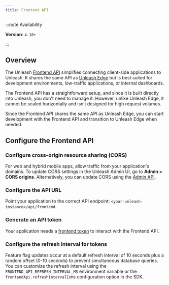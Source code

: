 ```yaml
---
title: Frontend API
---
```


:::note Availability

**Version**: `4.18+`

:::

## Overview

The Unleash [Frontend API](/reference/api/unleash/frontend-api) simplifies connecting client-side applications to Unleash. It shares the same API as [Unleash Edge](https://docs.getunleash.io/reference/unleash-edge) but is best suited for development environments, low-traffic applications, or internal dashboards. 

The Frontend API has a straightforward setup, and since it is built directly into Unleash, you don't need to manage it. However, unlike Unleash Edge, it cannot be scaled horizontally and isn’t designed for high request volumes.

Since the Frontend API shares the same API as Unleash Edge, you can start development with the Frontend API and transition to Unleash Edge when needed.

## Configure the Frontend API

### Configure cross-origin resource sharing (CORS)

For web and hybrid mobile apps, allow traffic from your application's domains. To update CORS settings in the Unleash Admin UI, go to **Admin > CORS origins**. Alternatively, you can update CORS using the [Admin API](/reference/api/unleash/set-cors).

### Configure the API URL

Point your application to the correct API endpoint: `<your-unleash-instance>/api/frontend`.

### Generate an API token

Your application needs a [frontend token](../reference/api-tokens-and-client-keys.mdx#frontend-tokens) to interact with the Frontend API.

### Configure the refresh interval for tokens

Feature flag updates occur at a default refresh interval of 10 seconds plus a random offset (0-10 seconds) to prevent simultaneous database queries. You can customize the refresh interval using the `FRONTEND_API_REFRESH_INTERVAL_MS` environment variable or the `frontendApi.refreshIntervalInMs` configuration option in the SDK.
